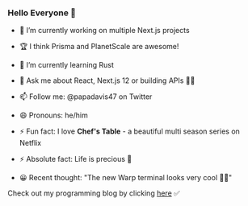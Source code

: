 ### Hello Everyone 👋

- 🔭 I’m currently working on multiple Next.js projects
- 🏆 I think Prisma and PlanetScale are awesome!
- 🌱 I’m currently learning Rust
- 💬 Ask me about React, Next.js 12 or building APIs 🤹‍♂️
- 📫 Follow me: @papadavis47 on Twitter
- 😄 Pronouns: he/him

- ⚡ Fun fact: I love **Chef's Table** - a beautiful multi season series on Netflix
- ⚡ Absolute fact: Life is precious 💯
- 😀 Recent thought: "The new Warp terminal looks very cool 🏂🏼"

Check out my programming blog by clicking [here](https://comfortablefeelingdumb.com) ✅
